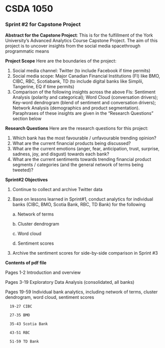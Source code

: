 
# CSDA 1050

### Sprint #2 for Capstone Project
**Abstract for the Capstone Project**: This is for the fulfillment of the York University’s Advanced Analytics Course Capstone Project. The aim of this project is to uncover insights from the social media spacethrough programmatic means

**Project Scope**
Here are the boundaries of the project:
1.	Social media channel: Twitter (to include Facebook if time permits)
2.	Social media scope: Major Canadian Financial Institutions (FI) like BMO, CIBC, RBC, Scotiabank, TD (to include digital banks like Simplii, Tangerine, EQ if time permits)
3.	Comparison of the following insights across the above FIs: Sentiment Analysis (polarity and categorical); Word Cloud (conversation drivers); Key-word dendrogram (blend of sentiment and conversation drivers); Network Analysis (demographics and product segmentation). Paraphrases of these insights are given in the “Research Questions” section below

**Research Questions**
Here are the research questions for this project:
1.	Which bank has the most favourable / unfavourable trending opinion?
2.	What are the current financial products being discussed?
3.	What are the current emotions (anger, fear, anticipation, trust, surprise, sadness, joy, and disgust) towards each bank?
4.	What are the current sentiments towards trending financial product segments / categories (and the general network of terms being tweeted)?

**Sprint#2 Objectives**
1.  Continue to collect and archive Twitter data
2.  Base on lessons learned in Sprint#1, conduct analytics for individual banks (CIBC, BMO, Scotia Bank, RBC, TD Bank) for the following

    a.  Network of terms
	
	b.  Cluster dendrogram
	
	c.  Word cloud
	
	d.  Sentiment scores
	
3.	Archive the sentiment scores for side-by-side comparison in Sprint #3
	
**Contents of pdf file**

Pages 1-2   Introduction and overview

Pages 3-19  Exploratory Data Analysis (consolidated, all banks)

Pages 19-59 Individual bank analytics, including network of terms, cluster dendrogram, word cloud, sentiment scores

      19-27 CIBC
	  
      27-35 BMO
	  
      35-43 Scotia Bank
	  
      43-51 RBC
	  
      51-59 TD Bank